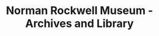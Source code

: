 ---
layout: repo
title: "Norman Rockwell Museum - Archives and Library"
id: 18174
permalink: repos/18174/
---